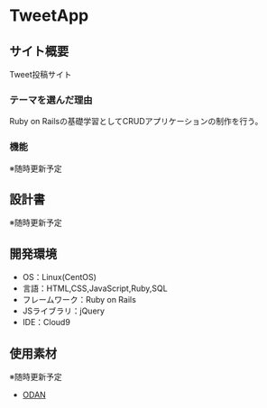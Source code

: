 # TweetApp

## サイト概要
Tweet投稿サイト

### テーマを選んだ理由
Ruby on Railsの基礎学習としてCRUDアプリケーションの制作を行う。

### 機能
※随時更新予定

## 設計書
※随時更新予定

## 開発環境
- OS：Linux(CentOS)
- 言語：HTML,CSS,JavaScript,Ruby,SQL
- フレームワーク：Ruby on Rails
- JSライブラリ：jQuery
- IDE：Cloud9

## 使用素材
※随時更新予定
- [ODAN](https://o-dan.net/ja/)